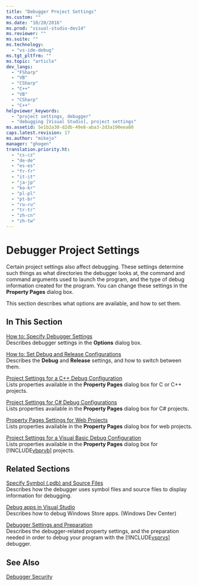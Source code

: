 ```yaml
---
title: "Debugger Project Settings"
ms.custom: ""
ms.date: "10/20/2016"
ms.prod: "visual-studio-dev14"
ms.reviewer: ""
ms.suite: ""
ms.technology: 
  - "vs-ide-debug"
ms.tgt_pltfrm: ""
ms.topic: "article"
dev_langs: 
  - "FSharp"
  - "VB"
  - "CSharp"
  - "C++"
  - "VB"
  - "CSharp"
  - "C++"
helpviewer_keywords: 
  - "project settings, debugger"
  - "debugging [Visual Studio], project settings"
ms.assetid: 5e1b2a30-d2db-49e8-aba3-2d3a190eea80
caps.latest.revision: 17
ms.author: "mikejo"
manager: "ghogen"
translation.priority.ht: 
  - "cs-cz"
  - "de-de"
  - "es-es"
  - "fr-fr"
  - "it-it"
  - "ja-jp"
  - "ko-kr"
  - "pl-pl"
  - "pt-br"
  - "ru-ru"
  - "tr-tr"
  - "zh-cn"
  - "zh-tw"
---
```

# Debugger Project Settings
Certain project settings also affect debugging. These settings determine such things as what directories the debugger looks at, the command and command arguments used to launch the program, and the type of debug information created for the program. You can change these settings in the **Property Pages** dialog box.  
  
 This section describes what options are available, and how to set them.  
  
## In This Section  
 [How to: Specify Debugger Settings](../debugger/how-to--specify-debugger-settings.md)  
 Describes debugger settings in the **Options** dialog box.  
  
 [How to: Set Debug and Release Configurations](../debugger/how-to--set-debug-and-release-configurations.md)  
 Describes the **Debug** and **Release** settings, and how to switch between them.  
  
 [Project Settings for a C++ Debug Configuration](../debugger/project-settings-for-a-c---debug-configuration.md)  
 Lists properties available in the **Property Pages** dialog box for C or C++ projects.  
  
 [Project Settings for  C# Debug Configurations](../debugger/project-settings-for--csharp-debug-configurations.md)  
 Lists properties available in the **Property Pages** dialog box for C# projects.  
  
 [Property Pages Settings for Web Projects](../debugger/property-pages-settings-for-web-projects.md)  
 Lists properties available in the **Property Pages** dialog box for web projects.  
  
 [Project Settings for a Visual Basic Debug Configuration](../debugger/project-settings-for-a-visual-basic-debug-configuration.md)  
 Lists properties available in the **Property Pages** dialog box for [!INCLUDE[vbprvb](../code-quality/includes/vbprvb_md.md)] projects.  
  
## Related Sections  
 [Specify Symbol (.pdb) and Source Files](../debugger/specify-symbol--.pdb--and-source-files-in-the-visual-studio-debugger.md)  
 Describes how the debugger uses symbol files and source files to display information for debugging.  
  
 [Debug apps in Visual Studio](../debugger/debug-store-apps-in-visual-studio.md)  
 Describes how to debug Windows Store apps. (Windows Dev Center)  
  
 [Debugger Settings and Preparation](../debugger/debugger-settings-and-preparation.md)  
 Describes the debugger-related property settings, and the preparation needed in order to debug your program with the [!INCLUDE[vsprvs](../code-quality/includes/vsprvs_md.md)] debugger.  
  
## See Also  
 [Debugger Security](../debugger/debugger-security.md)